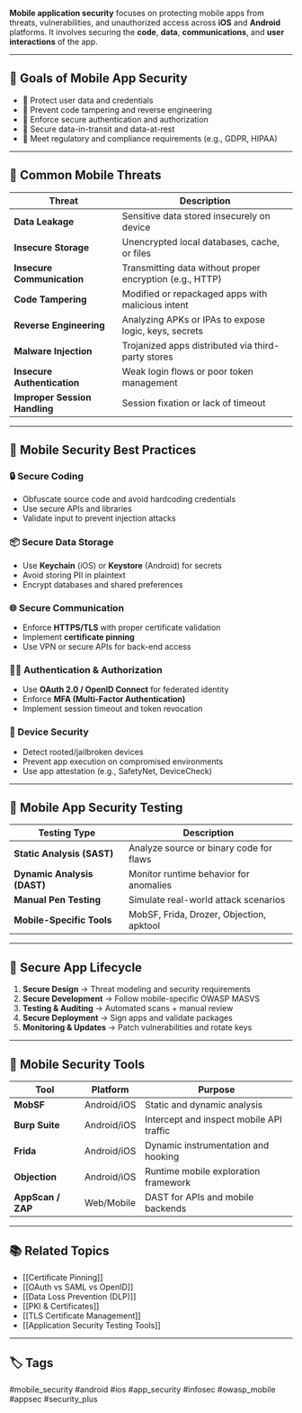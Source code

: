 **Mobile application security** focuses on protecting mobile apps from threats, vulnerabilities, and unauthorized access across **iOS** and **Android** platforms. It involves securing the **code**, **data**, **communications**, and **user interactions** of the app.

---

## 🎯 Goals of Mobile App Security

- 🔐 Protect user data and credentials
- 🧬 Prevent code tampering and reverse engineering
- 🧱 Enforce secure authentication and authorization
- 📡 Secure data-in-transit and data-at-rest
- 🧾 Meet regulatory and compliance requirements (e.g., GDPR, HIPAA)

---

## 🧱 Common Mobile Threats

| Threat                     | Description                                           |
|----------------------------|-------------------------------------------------------|
| **Data Leakage**           | Sensitive data stored insecurely on device            |
| **Insecure Storage**       | Unencrypted local databases, cache, or files          |
| **Insecure Communication** | Transmitting data without proper encryption (e.g., HTTP) |
| **Code Tampering**         | Modified or repackaged apps with malicious intent     |
| **Reverse Engineering**    | Analyzing APKs or IPAs to expose logic, keys, secrets |
| **Malware Injection**      | Trojanized apps distributed via third-party stores    |
| **Insecure Authentication**| Weak login flows or poor token management             |
| **Improper Session Handling** | Session fixation or lack of timeout                   |

---

## 🔐 Mobile Security Best Practices

### 🔒 Secure Coding

- Obfuscate source code and avoid hardcoding credentials
- Use secure APIs and libraries
- Validate input to prevent injection attacks

### 📦 Secure Data Storage

- Use **Keychain** (iOS) or **Keystore** (Android) for secrets
- Avoid storing PII in plaintext
- Encrypt databases and shared preferences

### 🌐 Secure Communication

- Enforce **HTTPS/TLS** with proper certificate validation
- Implement **certificate pinning**
- Use VPN or secure APIs for back-end access

### 🧑‍💻 Authentication & Authorization

- Use **OAuth 2.0 / OpenID Connect** for federated identity
- Enforce **MFA (Multi-Factor Authentication)**
- Implement session timeout and token revocation

### 🧬 Device Security

- Detect rooted/jailbroken devices
- Prevent app execution on compromised environments
- Use app attestation (e.g., SafetyNet, DeviceCheck)

---

## 📱 Mobile App Security Testing

| Testing Type       | Description                                   |
|--------------------|-----------------------------------------------|
| **Static Analysis (SAST)** | Analyze source or binary code for flaws     |
| **Dynamic Analysis (DAST)** | Monitor runtime behavior for anomalies     |
| **Manual Pen Testing**     | Simulate real-world attack scenarios        |
| **Mobile-Specific Tools**  | MobSF, Frida, Drozer, Objection, apktool    |

---

## 🔄 Secure App Lifecycle

1. **Secure Design** → Threat modeling and security requirements
2. **Secure Development** → Follow mobile-specific OWASP MASVS
3. **Testing & Auditing** → Automated scans + manual review
4. **Secure Deployment** → Sign apps and validate packages
5. **Monitoring & Updates** → Patch vulnerabilities and rotate keys

---

## 🧰 Mobile Security Tools

| Tool           | Platform     | Purpose                                    |
|----------------|--------------|--------------------------------------------|
| **MobSF**      | Android/iOS  | Static and dynamic analysis                |
| **Burp Suite** | Android/iOS  | Intercept and inspect mobile API traffic   |
| **Frida**      | Android/iOS  | Dynamic instrumentation and hooking        |
| **Objection**  | Android/iOS  | Runtime mobile exploration framework       |
| **AppScan / ZAP** | Web/Mobile | DAST for APIs and mobile backends          |

---

## 📚 Related Topics

- [[Certificate Pinning]]
- [[OAuth vs SAML vs OpenID]]
- [[Data Loss Prevention (DLP)]]
- [[PKI & Certificates]]
- [[TLS Certificate Management]]
- [[Application Security Testing Tools]]

---

## 🏷 Tags

#mobile_security #android #ios #app_security #infosec #owasp_mobile #appsec #security_plus
